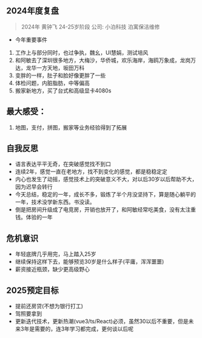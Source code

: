 ## 2024年度复盘
> 2024年 黄钟飞 24-25岁阶段 公司: 小泊科技 泊寓保洁维修

* 今年重要事件
1. 工作上与部分同时，也过争执，魏幺，UI慧娟，测试培风
2. 和阿敏去了深圳很多地方，大梅沙，华侨城，欢乐海岸，海鸥万象成，龙岗万达，龙华一方天地，坂田万科
3. 变胖的一样，肚子和脸好像更胖了一些
4. 体检问题，内脏脂肪，中等偏高
5. 搬家新地方，买了台式和高级显卡4080s


## 最大感受：
1. 地图，支付，拼图，搬家等业务经验得到了拓展

## 自我反思
* 语言表达平平无奇，在突破感觉找不到口
* 连续2年，感觉一直在老地方，找不到变化的感觉，都是稳稳定定
* 内心也发生了动摇，感觉技术上的突破意义不大，对以后30岁以后帮助不大，因为迟早会转行
* 今天总结，稳定的一年，成长不多，锻炼了半个月没坚持下，算是随心躺平的一年，技术没学新东西。书没读。
* 倒是把房间升级成了电竞房，开销也放开了，和阿敏经常吃美食，没有太注重钱。体验的一年

## 危机意识
* 年轻底牌几乎用完，马上踏入25岁
* 继续保持这样下去，能够预览30岁是什么样子(平庸，浑浑噩噩)
* 薪资接近瓶颈，缺少更高级野心


## 2025预定目标
* 提前还房贷(不想为银行打工)
* 驾照要拿到
* 更新迭代技术，更新热潮(vue3/ts/React)必须，虽然30以后不重要，但是未来3年是需要的，连3年学习都完成，更何谈以后呢

